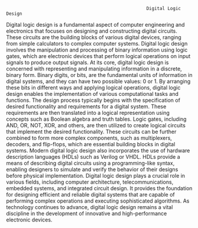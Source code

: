                                                          Digital Logic Design


Digital logic design is a fundamental aspect of computer engineering and electronics that focuses on designing and constructing digital circuits. These circuits are the building blocks of various digital devices, ranging from simple calculators to complex computer systems. Digital logic design involves the manipulation and processing of binary information using logic gates, which are electronic devices that perform logical operations on input signals to produce output signals.
At its core, digital logic design is concerned with representing and manipulating information in a discrete, binary form. Binary digits, or bits, are the fundamental units of information in digital systems, and they can have two possible values: 0 or 1. By arranging these bits in different ways and applying logical operations, digital logic design enables the implementation of various computational tasks and functions.
The design process typically begins with the specification of desired functionality and requirements for a digital system. These requirements are then translated into a logical representation using concepts such as Boolean algebra and truth tables. Logic gates, including AND, OR, NOT, XOR, and others, are then utilized to create logical circuits that implement the desired functionality. These circuits can be further combined to form more complex components, such as multiplexers, decoders, and flip-flops, which are essential building blocks in digital systems. Modern digital logic design also incorporates the use of hardware description languages (HDLs) such as Verilog or VHDL. HDLs provide a means of describing digital circuits using a programming-like syntax, enabling designers to simulate and verify the behavior of their designs before physical implementation.
Digital logic design plays a crucial role in various fields, including computer architecture, telecommunications, embedded systems, and integrated circuit design. It provides the foundation for designing efficient and reliable digital systems that are capable of performing complex operations and executing sophisticated algorithms. As technology continues to advance, digital logic design remains a vital discipline in the development of innovative and high-performance electronic devices.
